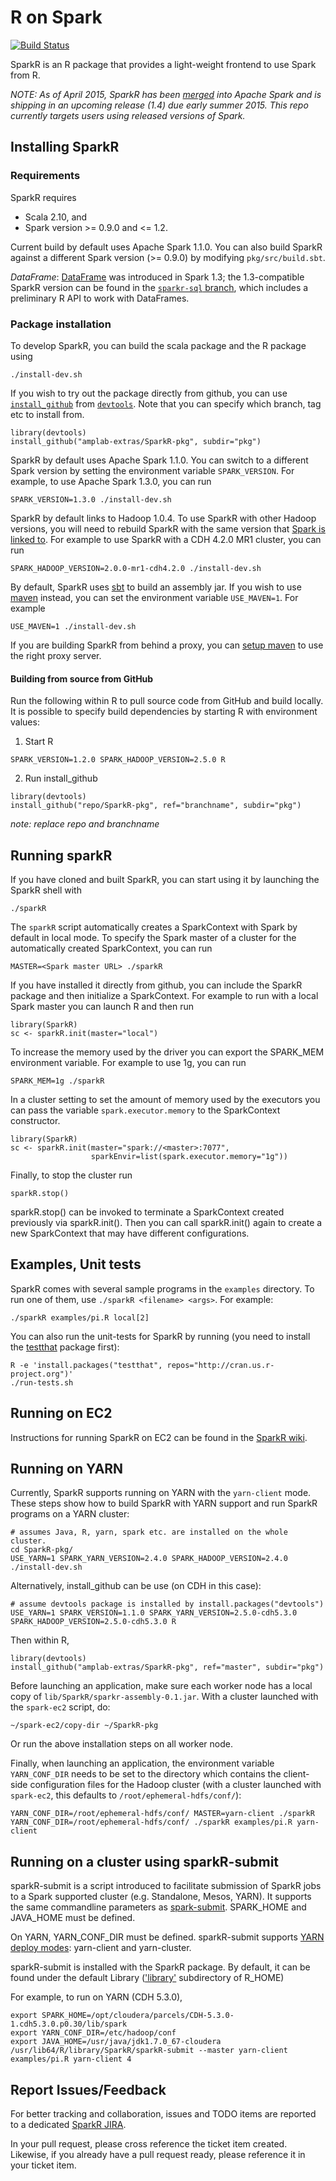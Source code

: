 # R on Spark

[![Build Status](https://travis-ci.org/amplab-extras/SparkR-pkg.png?branch=master)](https://travis-ci.org/amplab-extras/SparkR-pkg)

SparkR is an R package that provides a light-weight frontend to use Spark from
R.

*NOTE: As of April 2015, SparkR has been [merged](https://github.com/apache/spark/pull/5096) into Apache Spark and is shipping in an upcoming release (1.4) due early summer 2015. This repo currently targets users using released versions of Spark.*


## Installing SparkR

### Requirements
SparkR requires

* Scala 2.10, and
* Spark version >= 0.9.0 and <= 1.2.

Current build by default uses Apache Spark 1.1.0. You can also build SparkR against a
different Spark version (>= 0.9.0) by modifying `pkg/src/build.sbt`.

*DataFrame*: [DataFrame](https://spark.apache.org/docs/1.3.0/sql-programming-guide.html) was introduced in Spark 1.3; the 1.3-compatible SparkR version can be found in the [`sparkr-sql` branch](https://github.com/amplab-extras/SparkR-pkg/tree/sparkr-sql), which includes a preliminary R API to work with DataFrames.

### Package installation
To develop SparkR, you can build the scala package and the R package using

    ./install-dev.sh

If you wish to try out the package directly from github, you can use [`install_github`](http://www.inside-r.org/packages/cran/devtools/docs/install_github) from [`devtools`](http://www.inside-r.org/packages/cran/devtools). Note that you can specify which branch, tag etc to install from.

    library(devtools)
    install_github("amplab-extras/SparkR-pkg", subdir="pkg")

SparkR by default uses Apache Spark 1.1.0. You can switch to a different Spark
version by setting the environment variable `SPARK_VERSION`. For example, to
use Apache Spark 1.3.0, you can run

    SPARK_VERSION=1.3.0 ./install-dev.sh

SparkR by default links to Hadoop 1.0.4. To use SparkR with other Hadoop
versions, you will need to rebuild SparkR with the same version that [Spark is
linked
to](http://spark.apache.org/docs/latest/index.html#a-note-about-hadoop-versions).
For example to use SparkR with a CDH 4.2.0 MR1 cluster, you can run

    SPARK_HADOOP_VERSION=2.0.0-mr1-cdh4.2.0 ./install-dev.sh

By default, SparkR uses [sbt](http://www.scala-sbt.org) to build an assembly
jar. If you wish to use [maven](http://maven.apache.org/) instead, you can set
the environment variable `USE_MAVEN=1`. For example

    USE_MAVEN=1 ./install-dev.sh
    
If you are building SparkR from behind a proxy, you can [setup maven](https://maven.apache.org/guides/mini/guide-proxies.html) to use the right proxy
server.

#### Building from source from GitHub

Run the following within R to pull source code from GitHub and build locally. It is possible
to specify build dependencies by starting R with environment values:

1. Start R
```
SPARK_VERSION=1.2.0 SPARK_HADOOP_VERSION=2.5.0 R
```

2. Run install_github
```
library(devtools)
install_github("repo/SparkR-pkg", ref="branchname", subdir="pkg")
```
*note: replace repo and branchname*

## Running sparkR
If you have cloned and built SparkR, you can start using it by launching the SparkR
shell with

    ./sparkR

The `sparkR` script automatically creates a SparkContext with Spark by default in
local mode. To specify the Spark master of a cluster for the automatically created
SparkContext, you can run

    MASTER=<Spark master URL> ./sparkR
    
If you have installed it directly from github, you can include the SparkR
package and then initialize a SparkContext. For example to run with a local
Spark master you can launch R and then run

    library(SparkR)
    sc <- sparkR.init(master="local")

To increase the memory used by the driver you can export the SPARK\_MEM
environment variable. For example to use 1g, you can run

    SPARK_MEM=1g ./sparkR

In a cluster setting to set the amount of memory used by the executors you can
pass the variable `spark.executor.memory` to the SparkContext constructor.

    library(SparkR)
    sc <- sparkR.init(master="spark://<master>:7077",
                      sparkEnvir=list(spark.executor.memory="1g"))

Finally, to stop the cluster run

    sparkR.stop()
    
sparkR.stop() can be invoked to terminate a SparkContext created previously via sparkR.init(). Then you can call sparkR.init() again to create a new SparkContext that may have different configurations.
    
## Examples, Unit tests

SparkR comes with several sample programs in the `examples` directory.
To run one of them, use `./sparkR <filename> <args>`. For example:

    ./sparkR examples/pi.R local[2]

You can also run the unit-tests for SparkR by running (you need to install the [testthat](http://cran.r-project.org/web/packages/testthat/index.html) package first):

    R -e 'install.packages("testthat", repos="http://cran.us.r-project.org")'
    ./run-tests.sh

## Running on EC2

Instructions for running SparkR on EC2 can be found in the
[SparkR wiki](https://github.com/amplab-extras/SparkR-pkg/wiki/SparkR-on-EC2).

## Running on YARN
Currently, SparkR supports running on YARN with the `yarn-client` mode. These steps show how to build SparkR with YARN support and run SparkR programs on a YARN cluster:

```
# assumes Java, R, yarn, spark etc. are installed on the whole cluster.
cd SparkR-pkg/
USE_YARN=1 SPARK_YARN_VERSION=2.4.0 SPARK_HADOOP_VERSION=2.4.0 ./install-dev.sh
```

Alternatively, install_github can be use (on CDH in this case):

```
# assume devtools package is installed by install.packages("devtools")
USE_YARN=1 SPARK_VERSION=1.1.0 SPARK_YARN_VERSION=2.5.0-cdh5.3.0 SPARK_HADOOP_VERSION=2.5.0-cdh5.3.0 R
```
Then within R,
```
library(devtools)
install_github("amplab-extras/SparkR-pkg", ref="master", subdir="pkg")
```

Before launching an application, make sure each worker node has a local copy of `lib/SparkR/sparkr-assembly-0.1.jar`. With a cluster launched with the `spark-ec2` script, do:
```
~/spark-ec2/copy-dir ~/SparkR-pkg
```
Or run the above installation steps on all worker node.

Finally, when launching an application, the environment variable `YARN_CONF_DIR` needs to be set to the directory which contains the client-side configuration files for the Hadoop cluster (with a cluster launched with `spark-ec2`, this defaults to `/root/ephemeral-hdfs/conf/`):
```
YARN_CONF_DIR=/root/ephemeral-hdfs/conf/ MASTER=yarn-client ./sparkR
YARN_CONF_DIR=/root/ephemeral-hdfs/conf/ ./sparkR examples/pi.R yarn-client
```

## Running on a cluster using sparkR-submit

sparkR-submit is a script introduced to facilitate submission of SparkR jobs to a Spark supported cluster (e.g. Standalone, Mesos, YARN).
It supports the same commandline parameters as [spark-submit](http://spark.apache.org/docs/latest/submitting-applications.html). SPARK_HOME and JAVA_HOME must be defined.

On YARN, YARN_CONF_DIR must be defined. sparkR-submit supports [YARN deploy modes](http://spark.apache.org/docs/latest/running-on-yarn.html): yarn-client and yarn-cluster.

sparkR-submit is installed with the SparkR package. By default, it can be found under the default Library (['library'](https://stat.ethz.ch/R-manual/R-devel/library/base/html/libPaths.html) subdirectory of R_HOME)

For example, to run on YARN (CDH 5.3.0),
```
export SPARK_HOME=/opt/cloudera/parcels/CDH-5.3.0-1.cdh5.3.0.p0.30/lib/spark
export YARN_CONF_DIR=/etc/hadoop/conf
export JAVA_HOME=/usr/java/jdk1.7.0_67-cloudera
/usr/lib64/R/library/SparkR/sparkR-submit --master yarn-client examples/pi.R yarn-client 4
```

## Report Issues/Feedback 

For better tracking and collaboration, issues and TODO items are reported to a dedicated [SparkR JIRA](https://sparkr.atlassian.net/browse/SPARKR/).

In your pull request, please cross reference the ticket item created. Likewise, if you already have a pull request ready, please reference it in your ticket item.

